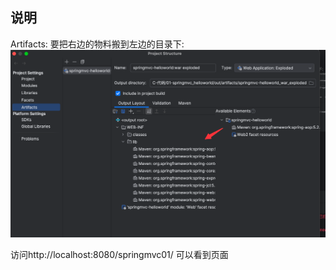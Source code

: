 ## 说明

Artifacts: 要把右边的物料搬到左边的目录下:
![正确的配置](asset/img.png)


访问http://localhost:8080/springmvc01/ 可以看到页面

